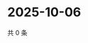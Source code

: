 # 2025-10-06

共 0 条

<!-- BEGIN ZHIHUVIDEO -->
<!-- 最后更新时间 Mon Oct 06 2025 18:12:39 GMT+0800 (China Standard Time) -->

<!-- END ZHIHUVIDEO -->
